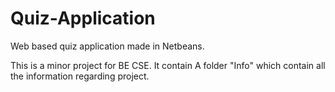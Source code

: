 # Quiz-Application
Web based quiz application made in Netbeans.


This is a minor project for BE CSE.
It contain A folder "Info" which contain all the information regarding project.
